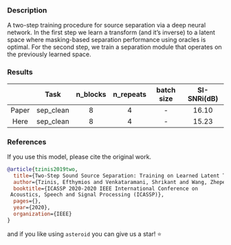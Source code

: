 ### Description
A two-step training procedure for source
separation via a deep neural network. In the first step we learn a
transform (and it’s inverse) to a latent space where masking-based
separation performance using oracles is optimal. For the second step,
we train a separation module that operates on the previously learned
space.

### Results

|      |   Task    | n_blocks | n_repeats | batch size |SI-SNRi(dB) |
|:----:|:---------:|:--------:|:---------:|:----------:|:----------:|
| Paper| sep_clean |    8     |     4     |     -      |    16.10   |
| Here | sep_clean |    8     |     4     |     -      |    15.23   |

### References
If you use this model, please cite the original work.
```BibTex
@article{tzinis2019two,
  title={Two-Step Sound Source Separation: Training on Learned Latent Targets},
  author={Tzinis, Efthymios and Venkataramani, Shrikant and Wang, Zhepei and Subakan, Cem and Smaragdis, Paris},
  booktitle={ICASSP 2020-2020 IEEE International Conference on
 Acoustics, Speech and Signal Processing (ICASSP)},
  pages={},
  year={2020},
  organization={IEEE}
}
```

and if you like using `asteroid` you can give us a star! :star:
